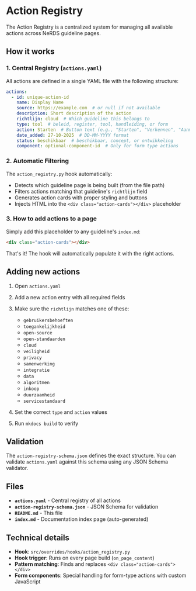 # Action Registry

The Action Registry is a centralized system for managing all available actions across NeRDS guideline pages.

## How it works

### 1. Central Registry (`actions.yaml`)
All actions are defined in a single YAML file with the following structure:

```yaml
actions:
  - id: unique-action-id
    name: Display Name
    source: https://example.com  # or null if not available
    description: Short description of the action
    richtlijn: cloud  # Which guideline this belongs to
    type: tool  # beleid, register, tool, handleiding, or form
    action: Starten  # Button text (e.g., "Starten", "Verkennen", "Aanmaken")
    date_added: 27-10-2025  # DD-MM-YYYY format
    status: beschikbaar  # beschikbaar, concept, or ontwikkeling
    component: optional-component-id  # Only for form type actions
```

### 2. Automatic Filtering
The `action_registry.py` hook automatically:
- Detects which guideline page is being built (from the file path)
- Filters actions matching that guideline's `richtlijn` field
- Generates action cards with proper styling and buttons
- Injects HTML into the `<div class="action-cards"></div>` placeholder

### 3. How to add actions to a page
Simply add this placeholder to any guideline's `index.md`:

```html
<div class="action-cards"></div>
```

That's it! The hook will automatically populate it with the right actions.

## Adding new actions

1. Open `actions.yaml`
2. Add a new action entry with all required fields
3. Make sure the `richtlijn` matches one of these:
   - `gebruikersbehoeften`
   - `toegankelijkheid`
   - `open-source`
   - `open-standaarden`
   - `cloud`
   - `veiligheid`
   - `privacy`
   - `samenwerking`
   - `integratie`
   - `data`
   - `algoritmen`
   - `inkoop`
   - `duurzaamheid`
   - `servicestandaard`

4. Set the correct `type` and `action` values
5. Run `mkdocs build` to verify

## Validation

The `action-registry-schema.json` defines the exact structure. You can validate `actions.yaml` against this schema using any JSON Schema validator.

## Files

- **`actions.yaml`** - Central registry of all actions
- **`action-registry-schema.json`** - JSON Schema for validation
- **`README.md`** - This file
- **`index.md`** - Documentation index page (auto-generated)

## Technical details

- **Hook**: `src/overrides/hooks/action_registry.py`
- **Hook trigger**: Runs on every page build (`on_page_content`)
- **Pattern matching**: Finds and replaces `<div class="action-cards"></div>`
- **Form components**: Special handling for form-type actions with custom JavaScript
